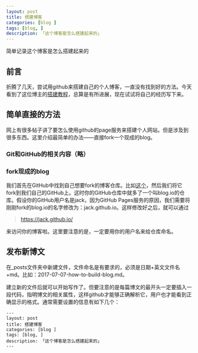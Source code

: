 ```yaml
---
layout: post  
title: 搭建博客  
categories: [blog ]  
tags: [blog, ]  
description: 「这个博客是怎么搭建起来的」   
---
```


简单记录这个博客是怎么搭建起来的

## 前言
折腾了几天，尝试用github来搭建自己的个人博客，一直没有找到好的方法。今天看到了这位博主的[搭建教程](http://cnfeat.com/blog/2014/05/10/how-to-build-a-blog/)，总算是有所进展，现在试试将自己的经历写下来。
 ## 简单直接的方法

网上有很多帖子讲了要怎么使用github的page服务来搭建个人网站。但是涉及到很多东西。这里介绍最简单的办法——直接fork一个现成的blog。

### Git和GitHub的相关内容（略）

### fork现成的blog
我们首先在GitHub中找到自己想要fork的博客仓库。比如[这个](https://github.com/cnfeat/blog.io/tree/master)，然后我们将它fork到我们自己的GitHub上。这时你的GitHub仓库中就多了一个叫blog.io的仓库。假设你的GitHub用户名是jack，因为GitHub Pages服务的原因，我们需要将刚刚fork的blog.io的名字修改为：jack.github.io。这样修改好之后，就可以通过
> https://jack.github.io/

来访问你的博客啦。这里要注意的是，一定要用你的用户名来给仓库命名。 

## 发布新博文
在_posts文件夹中新建文件，文件命名是有要求的，必须是日期+英文文件名+md。比如：2017-07-07-how-to-build-blog.md。

建立新的文件后就可以开始写作了。但要注意的是每篇博文的最开头一定要插入一段代码，指明博文的相关属性，这样github才能够正确解析它，用户也才能看到正确显示的格式。通常需要设置的信息有如下几个：

	---
	layout: post  
	title: 搭建博客  
	categories: [blog ]  
	tags: [blog, ]  
	description: 「这个博客是怎么搭建起来的」   
	---
